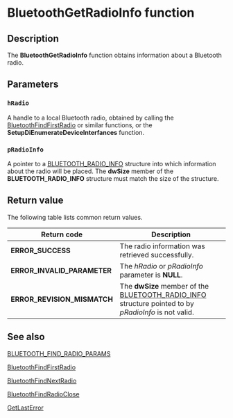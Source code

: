 # BluetoothGetRadioInfo function

## Description

The **BluetoothGetRadioInfo** function obtains information about a Bluetooth radio.

## Parameters

### `hRadio`

A handle to a local Bluetooth radio, obtained by calling the [BluetoothFindFirstRadio](https://learn.microsoft.com/windows/desktop/api/bluetoothapis/nf-bluetoothapis-bluetoothfindfirstradio) or similar functions, or the **SetupDiEnumerateDeviceInterfances** function.

### `pRadioInfo`

A pointer to a [BLUETOOTH_RADIO_INFO](https://learn.microsoft.com/windows/desktop/api/bluetoothapis/ns-bluetoothapis-bluetooth_radio_info) structure into which information about the radio will be placed. The **dwSize** member of the **BLUETOOTH_RADIO_INFO** structure must match the size of the structure.

## Return value

The following table lists common return values.

| Return code | Description |
| --- | --- |
| **ERROR_SUCCESS** | The radio information was retrieved successfully. |
| **ERROR_INVALID_PARAMETER** | The *hRadio* or *pRadioInfo* parameter is **NULL**. |
| **ERROR_REVISION_MISMATCH** | The **dwSize** member of the [BLUETOOTH_RADIO_INFO](https://learn.microsoft.com/windows/desktop/api/bluetoothapis/ns-bluetoothapis-bluetooth_radio_info) structure pointed to by *pRadioInfo* is not valid. |

## See also

[BLUETOOTH_FIND_RADIO_PARAMS](https://learn.microsoft.com/windows/win32/api/bluetoothapis/ns-bluetoothapis-bluetooth_find_radio_params)

[BluetoothFindFirstRadio](https://learn.microsoft.com/windows/desktop/api/bluetoothapis/nf-bluetoothapis-bluetoothfindfirstradio)

[BluetoothFindNextRadio](https://learn.microsoft.com/windows/desktop/api/bluetoothapis/nf-bluetoothapis-bluetoothfindnextradio)

[BluetoothFindRadioClose](https://learn.microsoft.com/windows/desktop/api/bluetoothapis/nf-bluetoothapis-bluetoothfindradioclose)

[GetLastError](https://learn.microsoft.com/windows/desktop/api/errhandlingapi/nf-errhandlingapi-getlasterror)